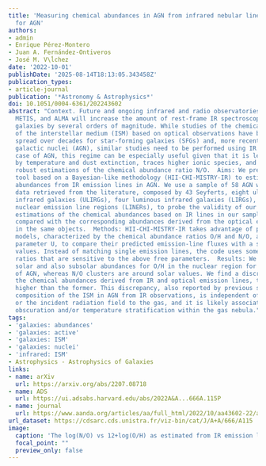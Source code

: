 ```yaml
---
title: 'Measuring chemical abundances in AGN from infrared nebular lines: HII-CHI-MISTRY-IR
  for AGN'
authors:
- admin
- Enrique Pérez-Montero
- Juan A. Fernández-Ontiveros
- José M. V\ĺchez
date: '2022-10-01'
publishDate: '2025-08-14T18:13:05.343458Z'
publication_types:
- article-journal
publication: '*Astronomy & Astrophysics*'
doi: 10.1051/0004-6361/202243602
abstract: "Context. Future and ongoing infrared and radio observatories such as JWST,
  METIS, and ALMA will increase the amount of rest-frame IR spectroscopic data for
  galaxies by several orders of magnitude. While studies of the chemical composition
  of the interstellar medium (ISM) based on optical observations have been widely
  spread over decades for star-forming galaxies (SFGs) and, more recently, for active
  galactic nuclei (AGN), similar studies need to be performed using IR data. In the
  case of AGN, this regime can be especially useful given that it is less affected
  by temperature and dust extinction, traces higher ionic species, and can also provide
  robust estimations of the chemical abundance ratio N/O.  Aims: We present a new
  tool based on a Bayesian-like methodology (HII-CHI-MISTRY-IR) to estimate chemical
  abundances from IR emission lines in AGN. We use a sample of 58 AGN with IR spectroscopic
  data retrieved from the literature, composed by 43 Seyferts, eight ultraluminous
  infrared galaxies (ULIRGs), four luminous infrared galaxies (LIRGs), and three low-ionization
  nuclear emission line regions (LINERs), to probe the validity of our method. The
  estimations of the chemical abundances based on IR lines in our sample are later
  compared with the corresponding abundances derived from the optical emission lines
  in the same objects.  Methods: HII-CHI-MISTRY-IR takes advantage of photoionization
  models, characterized by the chemical abundance ratios O/H and N/O, and the ionization
  parameter U, to compare their predicted emission-line fluxes with a set of observed
  values. Instead of matching single emission lines, the code uses some specific emission-line
  ratios that are sensitive to the above free parameters.  Results: We report mainly
  solar and also subsolar abundances for O/H in the nuclear region for our sample
  of AGN, whereas N/O clusters are around solar values. We find a discrepancy between
  the chemical abundances derived from IR and optical emission lines, the latter being
  higher than the former. This discrepancy, also reported by previous studies of the
  composition of the ISM in AGN from IR observations, is independent of the gas density
  or the incident radiation field to the gas, and it is likely associated with dust
  obscuration and/or temperature stratification within the gas nebula."
tags:
- 'galaxies: abundances'
- 'galaxies: active'
- 'galaxies: ISM'
- 'galaxies: nuclei'
- 'infrared: ISM'
- Astrophysics - Astrophysics of Galaxies
links:
- name: arXiv
  url: https://arxiv.org/abs/2207.08718
- name: ADS
  url: https://ui.adsabs.harvard.edu/abs/2022A&A...666A.115P
- name: journal
  url: https://www.aanda.org/articles/aa/full_html/2022/10/aa43602-22/aa43602-22.html
url_dataset: https://cdsarc.cds.unistra.fr/viz-bin/cat/J/A+A/666/A115
image:
  caption: 'The log(N/O) vs 12+log(O/H) as estimated from IR emission lines'
  focal_point: ""
  preview_only: false
---
```

